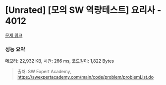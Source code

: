 # [Unrated] [모의 SW 역량테스트] 요리사 - 4012 

[문제 링크](https://swexpertacademy.com/main/code/problem/problemDetail.do?contestProbId=AWIeUtVakTMDFAVH) 

### 성능 요약

메모리: 22,932 KB, 시간: 266 ms, 코드길이: 1,822 Bytes



> 출처: SW Expert Academy, https://swexpertacademy.com/main/code/problem/problemList.do